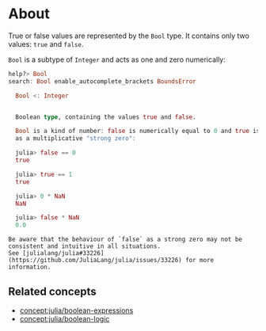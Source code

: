 # About

True or false values are represented by the `Bool` type.
It contains only two values: `true` and `false`.

`Bool` is a subtype of `Integer` and acts as one and zero numerically:

```julia
help?> Bool
search: Bool enable_autocomplete_brackets BoundsError

  Bool <: Integer


  Boolean type, containing the values true and false.

  Bool is a kind of number: false is numerically equal to 0 and true is numerically equal to 1. Moreover, false acts
  as a multiplicative "strong zero":

  julia> false == 0
  true

  julia> true == 1
  true

  julia> 0 * NaN
  NaN

  julia> false * NaN
  0.0
```

~~~~exercism/note
Be aware that the behaviour of `false` as a strong zero may not be  consistent and intuitive in all situations.
See [julialang/julia#33226](https://github.com/JuliaLang/julia/issues/33226) for more information.
~~~~

## Related concepts

- [concept:julia/boolean-expressions](../boolean-expressions/about.md)
- [concept:julia/boolean-logic](../boolean-logic/about.md)
